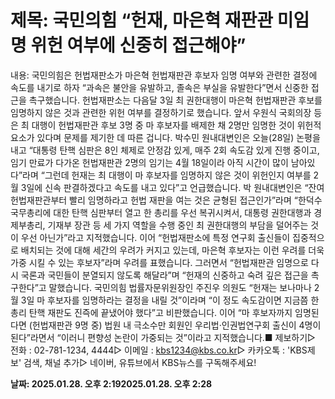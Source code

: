 # **제목: 국민의힘 “헌재, 마은혁 재판관 미임명 위헌 여부에 신중히 접근해야”**

  내용: 국민의힘은 헌법재판소가 마은혁 헌법재판관 후보자 임명 여부와 관련한 결정에 속도를 내기로 하자 “과속은 불안을 유발하고, 졸속은 부실을 유발한다”면서 신중한 접근을 촉구했습니다.  헌법재판소는 다음달 3일 최 권한대행이 마은혁 헌법재판관 후보를 임명하지 않은 것과 관련한 위헌 여부를 결정하기로 했습니다. 앞서 우원식 국회의장 등은 최 대행이 헌법재판관 후보 3명 중 마 후보자를 배제한 채 2명만 임명한 것이 위헌적 요소가 있다며 문제를 제기한 데 따른 겁니다.  박수민 원내대변인은 오늘(28일) 논평을 내고 “대통령 탄핵 심판은 8인 체제로 안정감 있게, 매주 2회 속도감 있게 진행 중이고, 임기 만료가 다가온 헌법재판관 2명의 임기는 4월 18일이라 아직 시간이 많이 남아있다”라며 “그런데 헌재는 최 대행이 마 후보자를 임명하지 않은 것이 위헌인지 여부를 2월 3일에 신속 판결하겠다고 속도를 내고 있다”고 언급했습니다.  박 원내대변인은 “잔여 헌법재판관부터 빨리 임명하라고 헌법 재판을 여는 것은 균형된 접근인가”라며 “한덕수 국무총리에 대한 탄핵 심판부터 열고 한 총리를 우선 복귀시켜서, 대통령 권한대행과 경제부총리, 기재부 장관 등 세 가지 역할을 수행 중인 최 권한대행의 부담을 덜어주는 것이 우선 아닌가”라고 지적했습니다. 이어 “헌법재판소에 특정 연구회 출신들이 집중적으로 배치되는 것에 대해 세간의 우려가 커지고 있는데, 마은혁 후보자는 이런 우려를 더욱 가중 시킬 수 있는 후보자”라며 우려를 표했습니다.  그러면서 “헌법재판관 임명으로 다시 국론과 국민들이 분열되지 않도록 해달라”며 “헌재의 신중하고 숙려 깊은 접근을 촉구한다”고 말했습니다. 국민의힘 법률자문위원장인 주진우 의원도 “헌재는 보나마나 2월 3일 마 후보자를 임명하라는 결정을 내릴 것”이라며 “이 정도 속도감이면 지금쯤 한 총리 탄핵 재판도 진즉에 끝냈어야 했다”고 비판했습니다. 이어 “마 후보자까지 임명된다면 (헌법재판관 9명 중) 법원 내 극소수만 회원인 우리법·인권법연구회 출신이 4명이 된다”라면서 “이러니 편향성 논란이 가중되는 것”이라고 지적했습니다.■ 제보하기▷ 전화 : 02-781-1234, 4444▷ 이메일 : kbs1234@kbs.co.kr▷ 카카오톡 : 'KBS제보' 검색, 채널 추가▷ 네이버, 유튜브에서 KBS뉴스를 구독해주세요!

  **날짜: 2025.01.28. 오후 2:192025.01.28. 오후 2:28**